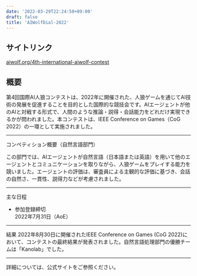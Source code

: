 ```yaml
---
date: '2022-03-29T22:24:50+09:00'
draft: false
title: 'AIWolfDial-2022'
---
```


## サイトリンク

[aiwolf.org/4th-international-aiwolf-contest](https://aiwolf.org/4th-international-aiwolf-contest)

## 概要

第4回国際AI人狼コンテストは、2022年に開催された、人狼ゲームを通じてAI技術の発展を促進することを目的とした国際的な競技会です。AIエージェントが他のAIと対戦する形式で、人間のような推論・説得・会話能力をどれだけ実現できるかが問われました。本コンテストは、IEEE Conference on Games（CoG 2022）の一環として実施されました。

---

コンペティション概要（自然言語部門）

この部門では、AIエージェントが自然言語（日本語または英語）を用いて他のエージェントとコミュニケーションを取りながら、人狼ゲームをプレイする能力を競いました。​エージェントの評価は、審査員による主観的な評価に基づき、会話の自然さ、一貫性、説得力などが考慮されました。​

---

主な日程

- 参加登録締切  
  2022年7月31日（AoE）​

---

結果
2022年8月30日に開催されたIEEE Conference on Games (CoG 2022)において、コンテストの最終結果が発表されました。​自然言語処理部門の優勝チームは「Kanolab」でした。

---

詳細については、公式サイトをご参照ください。
